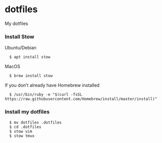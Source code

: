 # dotfiles
My dotfiles

### Install Stow

Ubuntu/Debian
```
  $ apt install stow
```

MacOS
```
  $ brew install stow
```
If you don’t already have Homebrew installed

```
  $ /usr/bin/ruby -e "$(curl -fsSL https://raw.githubusercontent.com/Homebrew/install/master/install)"
```

### Install my dotfiles

```
  $ mv dotfiles .dotfiles
  $ cd .dotfiles
  $ stow vim
  $ stow tmux
```
